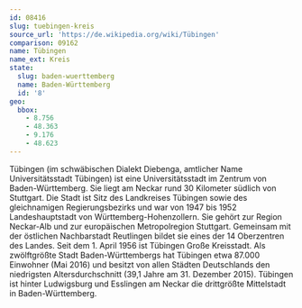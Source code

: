 ```yaml
---
id: 08416
slug: tuebingen-kreis
source_url: 'https://de.wikipedia.org/wiki/Tübingen'
comparison: 09162
name: Tübingen
name_ext: Kreis
state:
  slug: baden-wuerttemberg
  name: Baden-Württemberg
  id: '8'
geo:
  bbox:
    - 8.756
    - 48.363
    - 9.176
    - 48.623
---
```


Tübingen (im schwäbischen Dialekt Diebenga, amtlicher Name Universitätsstadt Tübingen) ist eine Universitätsstadt im Zentrum von Baden-Württemberg. Sie liegt am Neckar rund 30 Kilometer südlich von Stuttgart. Die Stadt ist Sitz des Landkreises Tübingen sowie des gleichnamigen Regierungsbezirks und war von 1947 bis 1952 Landeshauptstadt von Württemberg-Hohenzollern. Sie gehört zur Region Neckar-Alb und zur europäischen Metropolregion Stuttgart. Gemeinsam mit der östlichen Nachbarstadt Reutlingen bildet sie eines der 14 Oberzentren des Landes. Seit dem 1. April 1956 ist Tübingen Große Kreisstadt. Als zwölftgrößte Stadt Baden-Württembergs hat Tübingen etwa 87.000 Einwohner (Mai 2016) und besitzt von allen Städten Deutschlands den niedrigsten Altersdurchschnitt (39,1 Jahre am 31. Dezember 2015). Tübingen ist hinter Ludwigsburg und Esslingen am Neckar die drittgrößte Mittelstadt in Baden-Württemberg.

